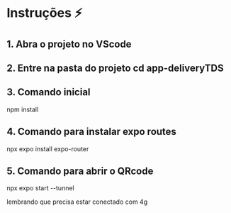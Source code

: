 # Instruções ⚡

## 1. Abra o projeto no VScode 

## 2. Entre na pasta do projeto cd app-deliveryTDS

## 3. Comando inicial
npm install

## 4. Comando para instalar expo routes
npx expo install expo-router

## 5. Comando para abrir o QRcode
npx expo start --tunnel 

lembrando que precisa estar conectado com 4g
